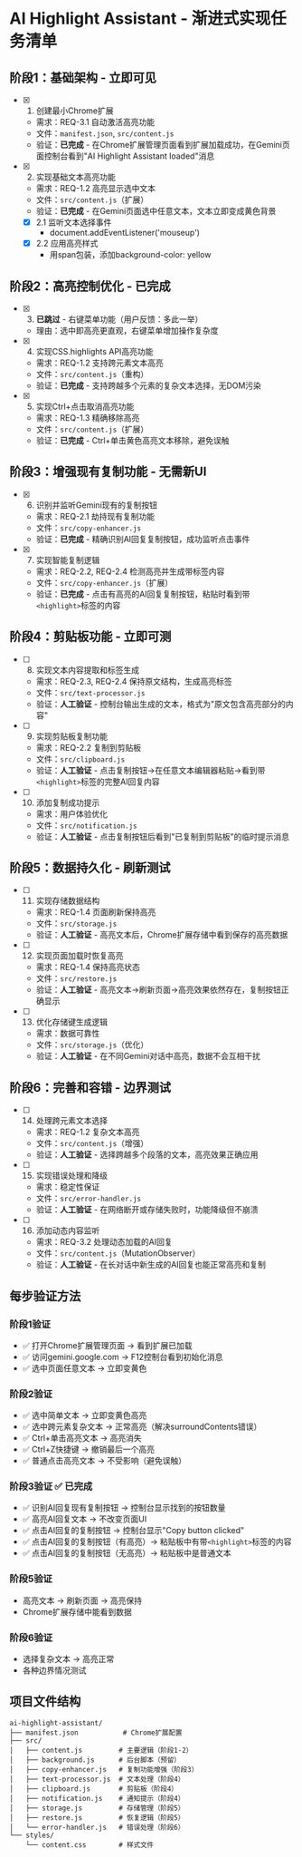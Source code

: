 # AI Highlight Assistant - 渐进式实现任务清单

## 阶段1：基础架构 - 立即可见

- [x] 1. 创建最小Chrome扩展
  - 需求：REQ-3.1 自动激活高亮功能
  - 文件：`manifest.json`, `src/content.js`
  - 验证：**已完成** - 在Chrome扩展管理页面看到扩展加载成功，在Gemini页面控制台看到"AI Highlight Assistant loaded"消息

- [x] 2. 实现基础文本高亮功能
  - 需求：REQ-1.2 高亮显示选中文本
  - 文件：`src/content.js`（扩展）
  - 验证：**已完成** - 在Gemini页面选中任意文本，文本立即变成黄色背景
  
  - [x] 2.1 监听文本选择事件
    - document.addEventListener('mouseup')
  - [x] 2.2 应用高亮样式
    - 用span包装，添加background-color: yellow

## 阶段2：高亮控制优化 - 已完成

- [x] 3. **已跳过** - 右键菜单功能（用户反馈：多此一举）
  - 理由：选中即高亮更直观，右键菜单增加操作复杂度

- [x] 4. 实现CSS.highlights API高亮功能  
  - 需求：REQ-1.2 支持跨元素文本高亮
  - 文件：`src/content.js`（重构）
  - 验证：**已完成** - 支持跨越多个元素的复杂文本选择，无DOM污染

- [x] 5. 实现Ctrl+点击取消高亮功能
  - 需求：REQ-1.3 精确移除高亮
  - 文件：`src/content.js`（扩展）
  - 验证：**已完成** - Ctrl+单击黄色高亮文本移除，避免误触

## 阶段3：增强现有复制功能 - 无需新UI

- [x] 6. 识别并监听Gemini现有的复制按钮
  - 需求：REQ-2.1 劫持现有复制功能
  - 文件：`src/copy-enhancer.js`
  - 验证：**已完成** - 精确识别AI回复复制按钮，成功监听点击事件

- [x] 7. 实现智能复制逻辑
  - 需求：REQ-2.2, REQ-2.4 检测高亮并生成带标签内容
  - 文件：`src/copy-enhancer.js`（扩展）
  - 验证：**已完成** - 点击有高亮的AI回复复制按钮，粘贴时看到带`<highlight>`标签的内容

## 阶段4：剪贴板功能 - 立即可测

- [ ] 8. 实现文本内容提取和标签生成
  - 需求：REQ-2.3, REQ-2.4 保持原文结构，生成高亮标签
  - 文件：`src/text-processor.js`
  - 验证：**人工验证** - 控制台输出生成的文本，格式为"原文包含<highlight>高亮部分</highlight>的内容"

- [ ] 9. 实现剪贴板复制功能
  - 需求：REQ-2.2 复制到剪贴板
  - 文件：`src/clipboard.js`
  - 验证：**人工验证** - 点击复制按钮→在任意文本编辑器粘贴→看到带`<highlight>`标签的完整AI回复内容

- [ ] 10. 添加复制成功提示
  - 需求：用户体验优化
  - 文件：`src/notification.js`
  - 验证：**人工验证** - 点击复制按钮后看到"已复制到剪贴板"的临时提示消息

## 阶段5：数据持久化 - 刷新测试

- [ ] 11. 实现存储数据结构
  - 需求：REQ-1.4 页面刷新保持高亮
  - 文件：`src/storage.js`
  - 验证：**人工验证** - 高亮文本后，Chrome扩展存储中看到保存的高亮数据

- [ ] 12. 实现页面加载时恢复高亮
  - 需求：REQ-1.4 保持高亮状态
  - 文件：`src/restore.js`
  - 验证：**人工验证** - 高亮文本→刷新页面→高亮效果依然存在，复制按钮正确显示

- [ ] 13. 优化存储键生成逻辑
  - 需求：数据可靠性
  - 文件：`src/storage.js`（优化）
  - 验证：**人工验证** - 在不同Gemini对话中高亮，数据不会互相干扰

## 阶段6：完善和容错 - 边界测试

- [ ] 14. 处理跨元素文本选择
  - 需求：REQ-1.2 复杂文本高亮
  - 文件：`src/content.js`（增强）
  - 验证：**人工验证** - 选择跨越多个段落的文本，高亮效果正确应用

- [ ] 15. 实现错误处理和降级
  - 需求：稳定性保证
  - 文件：`src/error-handler.js`
  - 验证：**人工验证** - 在网络断开或存储失败时，功能降级但不崩溃

- [ ] 16. 添加动态内容监听
  - 需求：REQ-3.2 处理动态加载的AI回复
  - 文件：`src/content.js`（MutationObserver）
  - 验证：**人工验证** - 在长对话中新生成的AI回复也能正常高亮和复制

## 每步验证方法

### 阶段1验证
- ✅ 打开Chrome扩展管理页面 → 看到扩展已加载
- ✅ 访问gemini.google.com → F12控制台看到初始化消息
- ✅ 选中页面任意文本 → 立即变黄色

### 阶段2验证  
- ✅ 选中简单文本 → 立即变黄色高亮
- ✅ 选中跨元素复杂文本 → 正常高亮（解决surroundContents错误）
- ✅ Ctrl+单击高亮文本 → 高亮消失
- ✅ Ctrl+Z快捷键 → 撤销最后一个高亮
- ✅ 普通点击高亮文本 → 不受影响（避免误触）

### 阶段3验证 ✅ 已完成
- ✅ 识别AI回复现有复制按钮 → 控制台显示找到的按钮数量
- ✅ 高亮AI回复文本 → 不改变页面UI
- ✅ 点击AI回复的复制按钮 → 控制台显示"Copy button clicked"
- ✅ 点击AI回复的复制按钮（有高亮）→ 粘贴板中有带`<highlight>`标签的内容
- ✅ 点击AI回复的复制按钮（无高亮）→ 粘贴板中是普通文本

### 阶段5验证
- 高亮文本 → 刷新页面 → 高亮保持
- Chrome扩展存储中能看到数据

### 阶段6验证
- 选择复杂文本 → 高亮正常
- 各种边界情况测试

## 项目文件结构

```
ai-highlight-assistant/
├── manifest.json           # Chrome扩展配置
├── src/
│   ├── content.js         # 主要逻辑（阶段1-2）
│   ├── background.js      # 后台脚本（预留）
│   ├── copy-enhancer.js   # 复制功能增强（阶段3）
│   ├── text-processor.js  # 文本处理（阶段4）
│   ├── clipboard.js       # 剪贴板（阶段4）
│   ├── notification.js    # 通知提示（阶段4）
│   ├── storage.js         # 存储管理（阶段5）
│   ├── restore.js         # 恢复逻辑（阶段5）
│   └── error-handler.js   # 错误处理（阶段6）
└── styles/
    └── content.css        # 样式文件
```